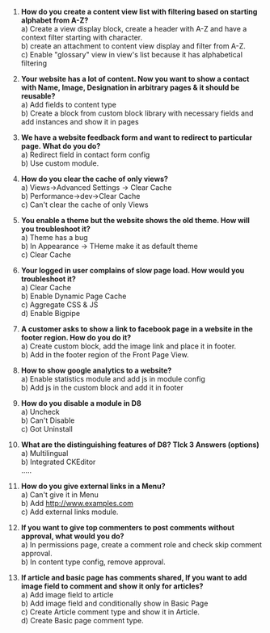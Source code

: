 1) <b>How do you create a content view list with filtering based on starting alphabet from A-Z? </b> <br>
  a) Create a view display block, create a header with A-Z and have a context filter starting with character.<br>
  b) create an attachment to content view display and filter from A-Z.<br>
  c) Enable "glossary" view in view's list because it has alphabetical filtering<br>

2) <b>Your website has a lot of content. Now you want to show a contact with Name, Image, Designation in arbitrary pages & it should be reusable? </b><br>
  a) Add fields to content type <br>
  b) Create a block from custom block library with necessary fields and add instances and show it in pages<br>

3) <b>We have a website feedback form and want to redirect to particular page. What do you do?</b><br>
  a) Redirect field in contact form config<br>
  b) Use custom module. <br>

4) <b>How do you clear the cache of only views?</b><br>
  a) Views->Advanced Settings -> Clear Cache <br>
  b) Performance->dev->Clear Cache <br>
  c) Can't clear the cache of only Views <br>

5) <b>You enable a theme but the website shows the old theme. How will you troubleshoot it?</b><br>
  a) Theme has a bug <br>
  b) In Appearance -> THeme make it as default theme <br>
  c) Clear Cache <br>
  
6) <b>Your logged in user complains of slow page load. How would you troubleshoot it? </b><br>
  a) Clear Cache <br>
  b) Enable Dynamic Page Cache <br>
  c) Aggregate CSS & JS<br>
  d) Enable Bigpipe<br>

7) <b>A customer asks to show a link to facebook page in a website in the footer region. How do you do it?</b> <br>
  a) Create custom block, add the image link and place it in footer. <br>
  b) Add in the footer region of the Front Page View. <br>

8) <b>How to show google analytics to a website?</b><br>
  a) Enable statistics module and add js in module config <br>
  b) Add js in the custom block and add it in footer <br>

9) <b>How do you disable a module in D8</b><br>
  a) Uncheck <br>
  b) Can't Disable <br>
  c) Got Uninstall <br>

10) <b>What are the distinguishing features of D8? TIck 3 Answers (options)</b><br>
  a) Multilingual <br>
  b) Integrated CKEditor <br>
  .....
  
11) <b>How do you give external links in a Menu? </b><br>
  a) Can't give it in Menu <br>
  b) Add http://www.examples.com <br>
  c) Add external links module. <br>
  
12) <b>If you want to give top commenters to post comments without approval, what would you do?</b><br>
  a) In permissions page, create a comment role and check skip comment approval. <br>
  b) In content type config, remove approval. <br>

13) <b>If article and basic page has comments shared, If you want to add image field to comment and show it only for articles?</b> <br>
  a) Add image field to article <br>
  b) Add image field and conditionally show in Basic Page <br>
  c) Create Article comment type and show it in Article. <br>
  d) Create Basic page comment type. <br>
